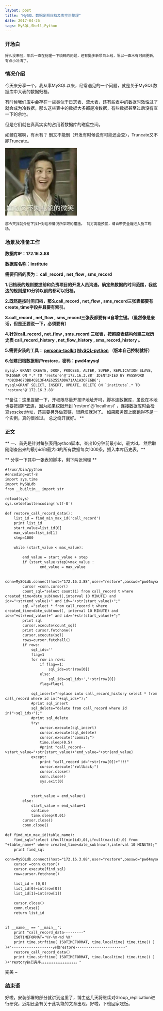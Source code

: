 ```yaml
---
layout: post
title: "MySQL 数据定期归档及表空间整理"
date: 2017-04-26
tags: MySQL,Shell,Python 
---
```


### 开场白
    好久没来啦，年后一直在处理一下琐碎的问题，还有挺多新项目上线，所以一直木有时间更新，有点小冷清了。 

### 情况介绍	
	
今天来分享一个，我从事MySQL以来，经常遇见的一个问题，就是关于MySQL数据库中大表的数据归档。

有时候我们库中会存在一些类似于日志表、流水表，还有些表中的数据时效性过了就会成为冷数据，那么这些表中的数据大多都是冷数据，有些数据甚至过后没有查一下的余地。

但是它们就在真真实实的占用着数据库的磁盘空间。 

如鲠在喉啊，有木有？ 删又不能删（开发有时候说有可能还会查），Truncate又不能Truncate。

<img src="/images/posts/mysql_data_archive/ganga.jpg" height="222" width="237">

	
    那今天我就介绍下我针对这种情况所采取的措施。 前方高能预警，请自带安全帽进入施工现场。

### 场景及准备工作

**数据库IP：172.16.3.88**

**数据库名称：institute**

**需要归档的表为： call_record , net_flow , sms_record**
	
**1.归档表的规则要提前和负责项目的开发人员沟通，确定热数据的时间范围，我这边的规则是10分钟以前的都可以归档。**

**2.既然是按时间归档，那么call_record , net_flow , sms_record三张表都要有create_time字段并且要有索引。**

**3.call_record , net_flow , sms_record三张表都要有id自增主键。（虽然像是废话，但是还要说一下，必须要有）**

**4.针对call_record , net_flow , sms_record 三张表，按照原表结构创建三张历史表 call_record_history , net_flow_history , sms_record_history 。**

**5.需要安装的工具： [percona-toolkit](https://www.percona.com/downloads/percona-toolkit/LATEST/)  [MySQL-python](https://pypi.python.org/pypi/MySQL-python/1.2.5) （版本自己控制就好）**

**6.创建归档数据用户restore，密码：pwd4mysql**
	
```
mysql> GRANT CREATE, DROP, PROCESS, ALTER, SUPER, REPLICATION SLAVE, TRIGGER ON *.* TO 'restore'@'172.16.3.88' IDENTIFIED BY PASSWORD '*D83D4673BB4CB13F4AE6255A00A71AA1A3CFE6B6';
mysql>GRANT SELECT, INSERT, UPDATE, DELETE ON `institute`.* TO 'restore'@'172.16.3.88'
```
**备注：这里提醒一下，开权限尽量开按IP地址开吗，脚本连数据库，虽说在本地也要按照IP去连，因为如果权限开到 'restore'@'localhost' ，连接数据库时会检查soscket地址，还需要另外做软链，很麻烦就对了。 如果服务器上面跑得不是一个实例，真的很难过。 总之绕开就好。 **
	
	
### 正文
    
** 一、首先是针对每张表用python脚本，查出10分钟前最小id，最大id。  然后取刚刚查出来的最小id和最大id的所有数据每次1000条，插入本库历史表。**
	
** 分享一下其中一张表的脚本，剩下两张同理 **
	
```
#!/usr/bin/python
#encoding=utf-8
import sys,time
import MySQLdb
from __builtin__ import str

reload(sys)
sys.setdefaultencoding('utf-8')

def restore_call_record_data():
    list_id = find_min_max_id('call_record')
    print list_id
    start_value=list_id[0]
    max_value=list_id[1]
    step=1000

    while (start_value < max_value):

        end_value = start_value + step
        if (start_value+step)>max_value :
                end_value = max_value

        conn=MySQLdb.connect(host="172.16.3.88",user="restore",passwd="pwd4mysql",db="institute_call_record",charset="utf8")
        cursor =conn.cursor()
        count_sql="select count(1) from call_record t where created_time<date_sub(now(),interval 10 MINUTE) and id<="+str(end_value)+" and id>="+str(start_value)+";"
        sql ="select * from call_record t where created_time<date_sub(now(), interval 10 MINUTE) and id<="+str(end_value)+" and id>="+str(start_value)+";"
        print sql
        cursor.execute(count_sql)
        print cursor.fetchone()
        cursor.execute(sql)
        rows=cursor.fetchall()
        if rows:
            sql_ids=''
            flag=1
            for row in rows:
                if flag==1:
                    sql_ids=str(row[0])
                else:
                    sql_ids=sql_ids+','+str(row[0])
                flag=flag+1

            sql_insert="replace into call_record_history select * from call_record where id in("+sql_ids+");"
            #print sql_insert
            sql_delete="delete from call_record where id in("+sql_ids+");"
            #print sql_delete
            try:
                cursor.execute(sql_insert)
                cursor.execute(sql_delete)
                cursor.execute("commit;")
                time.sleep(0.5)
                #print "call_record-->start_value="+str(start_value)+"end_value="+str(end_value)
            except:
                print "call_record id="+str(row[0])+"!!!"
                cursor.execute("rollback;")
                cursor.close()
                conn.close()
                sys.exit(0)


            start_value = end_value+1
        else:
            start_value = end_value+1
            continue
            time.sleep(0.01)
        cursor.close()
        conn.close()

def find_min_max_id(table_name):
    find_sql="select ifnull(min(id),0),ifnull(max(id),0) from "+table_name+" where created_time<date_sub(now(),interval 10 MINUTE);"
    print find_sql
    conn=MySQLdb.connect(host="172.16.3.88",user="restore",passwd="pwd4mysql",db="institute",port=3306,charset="utf8")
	cursor =conn.cursor()
    cursor.execute(find_sql)
    row=cursor.fetchone()

    list_id = [0,0]
    list_id[0]=int(row[0])
    list_id[1]=int(row[1])

    cursor.close()
    conn.close()
    return list_id


if __name__ == '__main__':
    print "call_record_data---------"
    ISOTIMEFORMAT='%Y-%m-%d %X'
    print time.strftime( ISOTIMEFORMAT, time.localtime( time.time() ) )+"-------------------开始restore-----------------------"
    restore_call_record_data()
    print time.strftime( ISOTIMEFORMAT, time.localtime( time.time() ) )+"restory执行完毕。。。。。。。。。。。。。。。。。。。。"
```
    
	 

完美 ~


### 结束语
  好啦，安装部署的部分就讲到这里了，博主这几天将继续对Group_replication进行研究，近期还会有关于此功能的文章出现，好啦，下班回家吃饭。